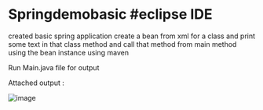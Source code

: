 # Springdemobasic #eclipse IDE

created basic spring application
 create a bean from xml for a class and print some text in that class method and call that method from main method using the bean instance using maven
 
Run Main.java file for output 

Attached output : 

![image](https://user-images.githubusercontent.com/69718479/188215780-fa18a3a2-b951-4e24-8420-df7c80b4101b.png)
 
